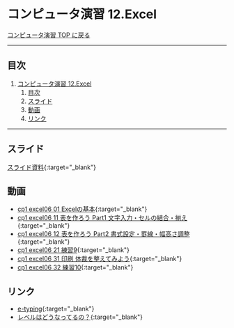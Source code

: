 # コンピュータ演習 12.Excel

[コンピュータ演習 TOP に戻る](./index.md)

---

## 目次

1. [コンピュータ演習 12.Excel](#コンピュータ演習-12excel)
   1. [目次](#目次)
   2. [スライド](#スライド)
   3. [動画](#動画)
   4. [リンク](#リンク)


---

## スライド

[スライド資料](./cp_12slide.pdf){:target="_blank"}

## 動画

- [cp1 excel06 01 Excelの基本](https://www.youtube.com/watch?v=GfassTCMFQc){:target="_blank"}
- [cp1 excel06 11 表を作ろう Part1 文字入力・セルの結合・揃え](https://www.youtube.com/watch?v=84gLVPniOA4){:target="_blank"}
- [cp1 excel06 12 表を作ろう Part2 書式設定・罫線・幅高さ調整](https://www.youtube.com/watch?v=lmTlj781cVs){:target="_blank"}
- [cp1 excel06 21 練習9](https://www.youtube.com/watch?v=AtwrPozUjP8){:target="_blank"}
- [cp1 excel06 31 印刷 体裁を整えてみよう](https://www.youtube.com/watch?v=XfCZsq4kbPU){:target="_blank"}
- [cp1 excel06 32 練習10](https://www.youtube.com/watch?v=7y2irfD7w8k){:target="_blank"}

## リンク
- [e-typing](https://www.e-typing.ne.jp/){:target="_blank"}
- [レベルはどうなってるの？](https://www.e-typing.ne.jp/help/015.asp){:target="_blank"}
